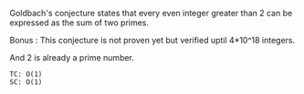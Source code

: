 Goldbach's conjecture states that every even integer greater than 2 can be expressed as the sum of two primes.

Bonus : This conjecture is not proven yet but verified uptil 4*10^18 integers.

And 2 is already a prime number.

    TC: O(1)
    SC: O(1)
